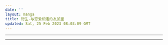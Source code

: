 ```yaml
---
date: ''
layout: manga
title: 衍生-与恋爱相连的友加里
updated: Sat, 25 Feb 2023 08:03:09 GMT
---
```

---


---
